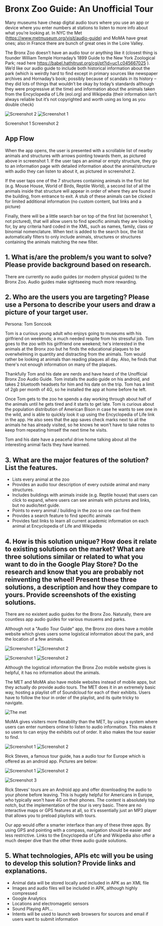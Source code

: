 #  Bronx Zoo Guide: An Unofficial Tour

Many museums have cheap digital audio tours where you use an app or device where you enter numbers at stations to listen to more info about what you’re looking at. In NYC the Met (https://www.metmuseum.org/visit/audio-guide) and MoMA have great ones; also in France there are bunch of great ones in the Loire Valley.

The Bronx Zoo doesn’t have an audio tour or anything like it (closest thing is founder William Temple Hornaday’s 1899 Guide to the New York Zoological Park; read here  https://babel.hathitrust.org/cgi/pt?id=uc1.c045667025 ). We’d like our audio guide to include both historical information about the park (which is weirdly hard to find except in primary sources like newspaper archives and Hornaday’s book; possibly because of scandals in its history – they did lots of things that wouldn’t be okay by today’s standards although they were progressive at the time) and information about the animals taken from the Encyclopedia of Life (eol.org) and Wikipedia (their information isn’t always reliable but it’s not copyrighted and worth using as long as you double check)

![Screenshot 2](https://raw.githubusercontent.com/tc10815/BronxZooGuide/master/images/planning/drawing2.jpg) ![Screenshot 1](https://raw.githubusercontent.com/tc10815/BronxZooGuide/master/images/planning/drawing1.jpg)

Screenshot 1                                                  Screenshot 2
## App Flow ##

When the app opens, the user is presented with a scrollable list of nearby animals and structures with arrows pointing towards them, as pictured above in screenshot 1.  If the user taps an animal or empty structure, they go to an information page with detailed information about the animal/structure with audio they can listen to about it, as pictured in screenshot 2.  

If the user taps one of the 7 structures containing animals in the first list (e.g. Mouse House, World of Birds, Reptile World), a second list of all the animals inside that structure will appear in order of where they are found in the building, from entrance to exit. A stub of these animals can be clicked for limited additional information (no custom content, but links and a picture) 

Finally, there will be a little search bar on top of the first list (screenshot 1, not pictured), that will allow users to find specific animals they are looking for, by any criteria hard coded in the XML, such as names, family, class or binomial nomenclature. When text is added to the search box, the list automatically filters to only include animals, structures or structures containing the animals matching the new filter.

## 1.	What is/are the problem/s you want to solve? Please provide background based on research. 

There are currently no audio guides (or modern physical guides) to the Bronx Zoo.  Audio guides make sightseeing much more rewarding. 

## 2.	Who are the users you are targeting? Please use a Persona to describe your users and draw a picture of your target user. 

Persona: Tom Soncook

Tom is a curious young adult who enjoys going to museums with his girlfriend on weekends; a much needed respite from his stressful job. Tom goes to the zoo with his girlfriend one weekend; he's interested in the animals at the Bronx zoo but he finds the educational plaques to be overwhelming in quantity and distracting from the animals. Tom would rather be looking at animals than reading plaques all day. Also, he finds that there's not enough information on many of the plaques.

Thankfully Tom and his date are nerds and have heard of the Unofficial Bronx Zoo Audio Guide. Tom installs the audio guide on his android, and takes 2 bluetooth headsets for him and his date on the trip. Tom has a limit of 2gb per month of 4G, so he installed the app at home before he left.

Once Tom gets to the zoo he spends a day working through about half of the animals until he gets tired and it starts to get late. Tom is curious about the population distribution of American Bison in case he wants to see one in the wild, and is able to quickly look it up using the Encyclopedia of Life link in the app. He also sees that the app saves check marks next to all the animals he has already visited, so he knows he won't have to take notes to keep from repeating himself the next time he visits. 

Tom and his date have a peaceful drive home talking about all the interesting animal facts they have learned.

## 3.	What are the major features of the solution? List the features.
- Lists every animal at the zoo
- Provides an audio tour description of every outside animal and many structures. 
- Includes buildings with animals inside (e.g. Reptile house) that users can click to expand, where users can see animals with pictures and links, but no audio/text guide.
- Points to every animal / building in the zoo so one can find them
- Provides a search feature to find specific animals
- Provides fast links to learn all current academic information on each animal at Encyclopedia of Life and Wikipedia

## 4.	How is this solution unique? How does it relate to existing solutions on the market? What are three solutions similar or related to what you want to do in the Google Play Store? Do the research and know that you are probably not reinventing the wheel! Present these three solutions, a description and how they compare to yours. Provide screenshots of the existing solutions.
There are no existent audio guides for the Bronx Zoo. Naturally, there are countless app audio guides for various musuems and parks. 

Although not a "Audio Tour Guide" app, the Bronx zoo does have a mobile website which gives users some logistical information about the park, and the location of a few animals.

![Screenshot 1](https://raw.githubusercontent.com/tc10815/BronxZooGuide/master/images/planning/bz1.png)
![Screenshot 2](https://raw.githubusercontent.com/tc10815/BronxZooGuide/master/images/planning/bz2.png) 

![Screenshot 1](https://raw.githubusercontent.com/tc10815/BronxZooGuide/master/images/planning/bz3.png)
![Screenshot 2](https://raw.githubusercontent.com/tc10815/BronxZooGuide/master/images/planning/bz4.png)

Although the logistical information the Bronx Zoo mobile website gives is helpful, it has no information about the animals.

The MET and MoMA also have mobile websites instead of mobile apps, but they actually do provide audio tours. The MET does it in an extremely basic way, hosting a playlist off of Soundcloud for each of their exhibits. Users have to follow the tour in order of the playlist, and its quite tricky to navigate.

![The met](https://raw.githubusercontent.com/tc10815/BronxZooGuide/master/images/planning/met1.png)

MoMA gives visiters more flexability than the MET, by using a system where users can enter numbers online to listen to audio information. This makes it so users to can enjoy the exhibits out of order. It also makes the tour easier to find. 

![Screenshot 1](https://raw.githubusercontent.com/tc10815/BronxZooGuide/master/images/planning/moma1.png)
![Screenshot 2](https://raw.githubusercontent.com/tc10815/BronxZooGuide/master/images/planning/moma2.png) 

Rick Steves, a famous tour guide, has a audio tour for Europe which is offered as an android app.  Pictures are below:

![Screenshot 1](https://raw.githubusercontent.com/tc10815/BronxZooGuide/master/images/planning/1.png)
![Screenshot 2](https://raw.githubusercontent.com/tc10815/BronxZooGuide/master/images/planning/0.png)

![Screenshot 3](https://raw.githubusercontent.com/tc10815/BronxZooGuide/master/images/planning/2.png) 

Rick Steves' tours are an Android app and offer downloading the audio to your phone before leaving. This is  hugely helpful for Americans in Europe, who typically won't have 4G on their phones. The content is absolutely top notch, but the implementation of the tour is very basic. There are no interactive maps or GPS features at all, so it's essentially just an MP3 player that allows you to preload playlists with tours. 

Our app would offer a smarter interface than any of these three apps. By using GPS and pointing with a compass, navigation should be easier and less restrictive. Links to the Encyclopedia of Life and Wikipedia also offer a much deeper dive than the other three audio guide solutions.  

## 5.	What technologies, APIs etc will you be using to develop this solution? Provide links and explanations.
- Animal data will be stored locally and included in APK as an XML file
- Images and audio files will be included in APK, although highly compressed
- Google Analytics
- Locations and electromagetic sensors
- Sound Playing API...
- Intents will be used to launch web browsers for sources and email if users want to submit information

